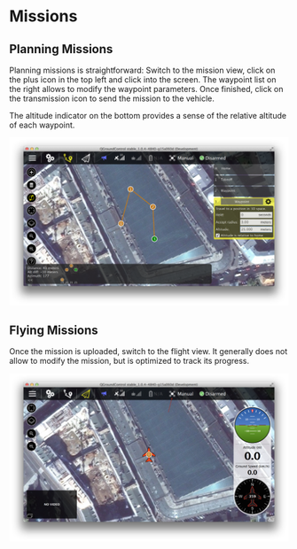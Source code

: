 # Missions

## Planning Missions

Planning missions is straightforward: Switch to the mission view, click
on the plus icon in the top left and click into the screen. The waypoint
list on the right allows to modify the waypoint parameters. Once
finished, click on the transmission icon to send the mission to the
vehicle.

The altitude indicator on the bottom provides a sense of the relative
altitude of each waypoint.

![planning-mission](../../images/planning_mission.png)

## Flying Missions

Once the mission is uploaded, switch to the flight view. It generally
does not allow to modify the mission, but is optimized to track its
progress.

![flying-mission](../../images/flying_mission.png)

